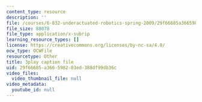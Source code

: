 ```yaml
---
content_type: resource
description: ''
file: /courses/6-832-underactuated-robotics-spring-2009/29f66685a366598203ed388df99db36c_ja56bJ8ogUw.srt
file_size: 88078
file_type: application/x-subrip
learning_resource_types: []
license: https://creativecommons.org/licenses/by-nc-sa/4.0/
ocw_type: OCWFile
resourcetype: Other
title: 3play caption file
uid: 29f66685-a366-5982-03ed-388df99db36c
video_files:
  video_thumbnail_file: null
video_metadata:
  youtube_id: null
---
```

